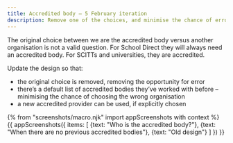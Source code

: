 ```yaml
---
title: Accredited body – 5 February iteration
description: Remove one of the choices, and minimise the chance of error.
---
```

The original choice between we are the accredited body versus another organisation is not a valid question. For School Direct they will always need an accredited body. For SCITTs and universities, they are accredited.

Update the design so that:

* the original choice is removed, removing the opportunity for error
* there’s a default list of accredited bodies they’ve worked with before – minimising the chance of choosing the wrong organisation
* a new accredited provider can be used, if explicitly chosen

{% from "screenshots/macro.njk" import appScreenshots with context %}
{{ appScreenshots({
  items: [
    {text: "Who is the accredited body?"},
    {text: "When there are no previous accredited bodies"},
    {text: "Old design"}
  ]
}) }}
